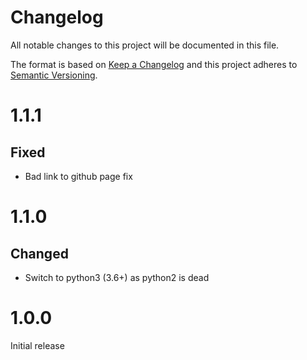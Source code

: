 # Changelog
All notable changes to this project will be documented in this file.

The format is based on [Keep a Changelog](http://keepachangelog.com/en/1.0.0/)
and this project adheres to [Semantic Versioning](http://semver.org/spec/v2.0.0.html).

# 1.1.1
## Fixed
- Bad link to github page fix

# 1.1.0
## Changed
- Switch to python3 (3.6+) as python2 is dead

# 1.0.0
Initial release
